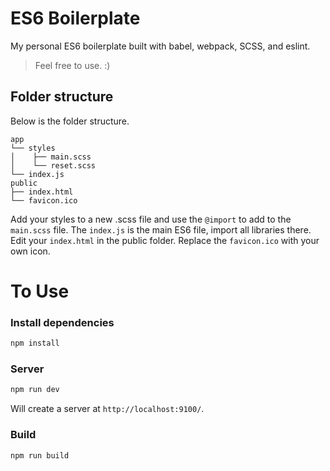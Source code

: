 # ES6 Boilerplate

My personal ES6 boilerplate built with babel, webpack, SCSS, and eslint.

>Feel free to use. :)

## Folder structure

Below is the folder structure.

```
app
└── styles
│    ├── main.scss
│    └── reset.scss
└── index.js
public
├── index.html
└── favicon.ico
```

Add your styles to a new .scss file and use the `@import` to add to the `main.scss` file.
The `index.js` is the main ES6 file, import all libraries there.
Edit your `index.html` in the public folder.
Replace the `favicon.ico` with your own icon.

# To Use

### Install dependencies

```sh
npm install
```

### Server

```sh
npm run dev
```
Will create a server at `http://localhost:9100/`.

### Build

```sh
npm run build
```
